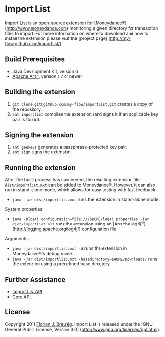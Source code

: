 Import List
===========

Import List is an open-source extension for [Moneydance®]
(http://www.moneydance.com) monitoring a given directory for transaction files 
to import. For more information on where to download and how to install the 
extension please visit the [project page]
(http://my-flow.github.com/importlist/).

Build Prerequisites
-------------------
* Java Development Kit, version 6
* [Apache Ant™](http://ant.apache.org), version 1.7 or newer

Building the extension
----------------------
1. `git clone git@github.com:my-flow/importlist.git` creates a copy of the 
repository.
2. `ant importlist` compiles the extension (and signs it if an applicable key 
pair is found).

Signing the extension
---------------------
1. `ant genkeys` generates a passphrase-protected key pair.
2. `ant sign` signs the extension.

Running the extension
---------------------
After the build process has succeeded, the resulting extension file 
`dist/importlist.mxt` can be added to Moneydance®. However, it can also run in 
stand-alone mode, which allows for easy testing with fast feedback:
* `java -jar dist/importlist.mxt` runs the extension in stand-alone mode.

System properties:
* `java -Dlog4j.configuration=file:///$HOME/log4j.properties -jar 
dist/importlist.mxt` runs the extension using an [Apache log4j™]
(http://logging.apache.org/log4j/) configuration file.

Arguments:
* `java -jar dist/importlist.mxt -d` runs the extension in Moneydance®'s debug 
mode.
* `java -jar dist/importlist.mxt -basedirectory=$HOME/Downloads/` runs the 
extension using a predefined base directory.

Further Assistance
------------------
* [Import List API](http://my-flow.github.com/importlist/docs/api/index.html) 
* [Core API](http://www.moneydance.com/dev/apidoc/index.html).

License
-------
Copyright 2011 [Florian J. Breunig](http://www.my-flow.com). Import List is 
released under the [GNU General Public License, Version 3.0]
(http://www.gnu.org/licenses/gpl.html).
